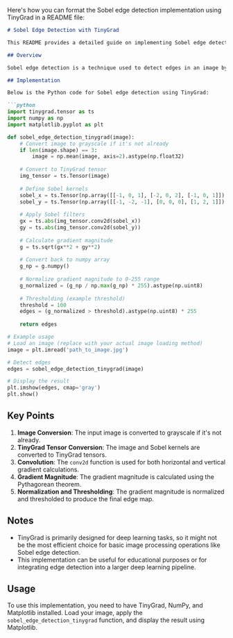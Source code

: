 Here's how you can format the Sobel edge detection implementation using TinyGrad in a README file:

```markdown
# Sobel Edge Detection with TinyGrad

This README provides a detailed guide on implementing Sobel edge detection using TinyGrad, a lightweight deep learning framework that can also be used for basic image processing tasks like convolution.

## Overview

Sobel edge detection is a technique used to detect edges in an image by applying two 3x3 kernels to calculate the gradient magnitude. This implementation uses TinyGrad's `conv2d` function to perform the convolution operation.

## Implementation

Below is the Python code for Sobel edge detection using TinyGrad:

```python
import tinygrad.tensor as ts
import numpy as np
import matplotlib.pyplot as plt

def sobel_edge_detection_tinygrad(image):
    # Convert image to grayscale if it's not already
    if len(image.shape) == 3:
        image = np.mean(image, axis=2).astype(np.float32)
    
    # Convert to TinyGrad tensor
    img_tensor = ts.Tensor(image)
    
    # Define Sobel kernels
    sobel_x = ts.Tensor(np.array([[-1, 0, 1], [-2, 0, 2], [-1, 0, 1]]).astype(np.float32))
    sobel_y = ts.Tensor(np.array([[-1, -2, -1], [0, 0, 0], [1, 2, 1]]).astype(np.float32))
    
    # Apply Sobel filters
    gx = ts.abs(img_tensor.conv2d(sobel_x))
    gy = ts.abs(img_tensor.conv2d(sobel_y))
    
    # Calculate gradient magnitude
    g = ts.sqrt(gx**2 + gy**2)
    
    # Convert back to numpy array
    g_np = g.numpy()
    
    # Normalize gradient magnitude to 0-255 range
    g_normalized = (g_np / np.max(g_np) * 255).astype(np.uint8)
    
    # Thresholding (example threshold)
    threshold = 100
    edges = (g_normalized > threshold).astype(np.uint8) * 255
    
    return edges

# Example usage
# Load an image (replace with your actual image loading method)
image = plt.imread('path_to_image.jpg')

# Detect edges
edges = sobel_edge_detection_tinygrad(image)

# Display the result
plt.imshow(edges, cmap='gray')
plt.show()
```

## Key Points

1. **Image Conversion**: The input image is converted to grayscale if it's not already.
2. **TinyGrad Tensor Conversion**: The image and Sobel kernels are converted to TinyGrad tensors.
3. **Convolution**: The `conv2d` function is used for both horizontal and vertical gradient calculations.
4. **Gradient Magnitude**: The gradient magnitude is calculated using the Pythagorean theorem.
5. **Normalization and Thresholding**: The gradient magnitude is normalized and thresholded to produce the final edge map.

## Notes

- TinyGrad is primarily designed for deep learning tasks, so it might not be the most efficient choice for basic image processing operations like Sobel edge detection.
- This implementation can be useful for educational purposes or for integrating edge detection into a larger deep learning pipeline.

## Usage

To use this implementation, you need to have TinyGrad, NumPy, and Matplotlib installed. Load your image, apply the `sobel_edge_detection_tinygrad` function, and display the result using Matplotlib.

